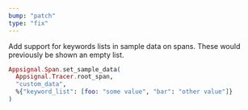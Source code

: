 ```yaml
---
bump: "patch"
type: "fix"
---
```


Add support for keywords lists in sample data on spans. These would previously be shown an empty list.

```elixir
Appsignal.Span.set_sample_data(
  Appsignal.Tracer.root_span,
  "custom_data",
  %{"keyword_list": [foo: "some value", "bar": "other value"]}
)
```
